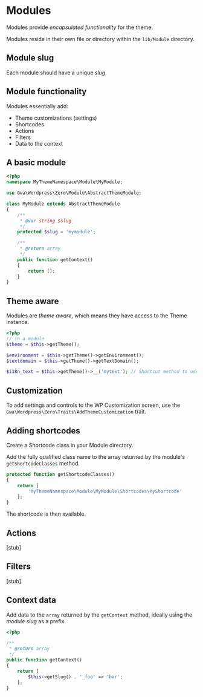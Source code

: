 # Modules

Modules provide _encapsulated functionality_ for the theme.

Modules reside in their own file or directory within the `lib/Module` directory.

## Module slug

Each module should have a unique _slug_.

## Module functionality

Modules essentially add:

* Theme customizations (settings)
* Shortcodes
* Actions
* Filters
* Data to the context

## A basic module

```php
<?php
namespace MyThemeNamespace\Module\MyModule;

use Gwa\Wordpress\Zero\Module\AbstractThemeModule;

class MyModule extends AbstractThemeModule
{
    /**
     * @var string $slug
     */
    protected $slug = 'mymodule';

    /**
     * @return array
     */
    public function getContext()
    {
        return [];
    }
}
```

## Theme aware

Modules are _theme aware_, which means they have access to the Theme instance.

```php
<?php
// in a module
$theme = $this->getTheme();

$environment = $this->getTheme()->getEnvironment();
$textdomain = $this->getTheme()->getTextDomain();

$i18n_text = $this->getTheme()->__('mytext'); // Shortcut method to use text domain set in theme 
```

## Customization

To add settings and controls to the WP Customization screen, use the `Gwa\Wordpress\Zero\Traits\AddThemeCustomization` trait.

## Adding shortcodes

Create a Shortcode class in your Module directory.

Add the fully qualified class name to the array returned by the module's `getShortcodeClasses` method.

```php
protected function getShortcodeClasses()
{
    return [
        'MyThemeNamespace\Module\MyModule\Shortcodes\MyShortcode'
    ];
}
```

The shortcode is then available.

## Actions

[stub]

## Filters

[stub]

## Context data

Add data to the `array` returned by the `getContext` method, ideally using the _module slug_ as a prefix.

```php
<?php

/**
 * @return array
 */
public function getContext()
{
    return [
        $this->getSlug() . '_foo' => 'bar';
    ];
}
```
